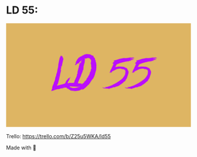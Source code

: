 # LD 55: 

<p align="center">
  <img src="/Documents/LD_55.png">
</p>

Trello: https://trello.com/b/Z25u5WKA/ld55

Made with :blue_heart: